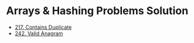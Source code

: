 # Arrays & Hashing Problems Solution
- [217. Contains Duplicate](./217_Contains_Duplicate)
- [242. Valid Anagram](./242_Valid_Anagram)